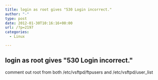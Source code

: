 ```yaml
---
title: login as root gives "530 Login incorrect."
author: "-"
type: post
date: 2012-01-30T10:16:16+00:00
url: /?p=2197
categories:
  - Linux

---
```

## login as root gives "530 Login incorrect."
comment out root from both /etc/vsftpd/ftpusers and /etc/vsftpd/user_list